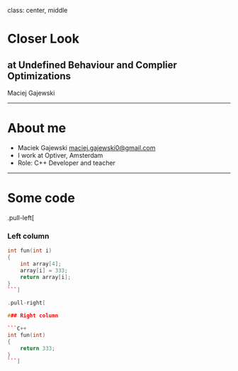 class: center, middle

# Closer Look 
## at Undefined Behaviour and Complier Optimizations

Maciej Gajewski

---

# About me

* Maciek Gajewski [maciej.gajewski0@gmail.com](mailto:maciej.gajewski0@gmail.com)
* I work at Optiver, Amsterdam
* Role: C++ Developer and teacher

---

# Some code
.pull-left[

### Left column

```C++
int fun(int i)
{
	int array[4];
	array[i] = 333;
	return array[i];
}
```]

.pull-right[

### Right column

```C++
int fun(int)
{
	return 333;
}
```]